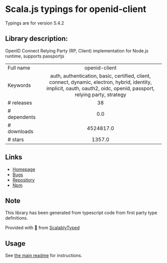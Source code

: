 
# Scala.js typings for openid-client

Typings are for version 5.4.2

## Library description:
OpenID Connect Relying Party (RP, Client) implementation for Node.js runtime, supports passportjs

|                    |                 |
| ------------------ | :-------------: |
| Full name          | openid-client |
| Keywords           | auth, authentication, basic, certified, client, connect, dynamic, electron, hybrid, identity, implicit, oauth, oauth2, oidc, openid, passport, relying party, strategy |
| # releases         | 38 |
| # dependents       | 0.0 |
| # downloads        | 4524817.0 |
| # stars            | 1357.0 |

## Links
- [Homepage](https://github.com/panva/node-openid-client)
- [Bugs](https://github.com/panva/node-openid-client/issues)
- [Repository](https://github.com/panva/node-openid-client)
- [Npm](https://www.npmjs.com/package/openid-client)
    


## Note
This library has been generated from typescript code from first party type definitions.

Provided with :purple_heart: from [ScalablyTyped](https://github.com/oyvindberg/ScalablyTyped)

## Usage
See [the main readme](../../readme.md) for instructions.


